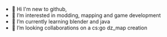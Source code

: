 - 👋 Hi I'm new to github,
- 👀 I’m interested in modding, mapping and game development
- 🌱 I’m currently learning blender and java
- 💞️ I’m looking collaborations on a cs:go dz_map creation

<!---
sgremo/sgremo is a ✨ special ✨ repository because its `README.md` (this file) appears on your GitHub profile.
You can click the Preview link to take a look at your changes.
--->

